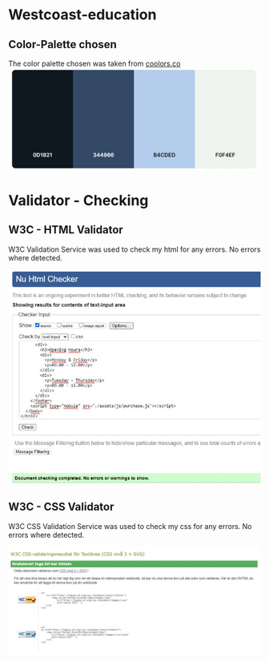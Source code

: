 # Westcoast-education

## Color-Palette chosen

The color palette chosen was taken from [coolors.co](https://coolors.co/palette/0d1821-344966-b4cded-f0f4ef)
![Color Palettes](./docs/color-palette.JPG)


# Validator - Checking

## W3C - HTML Validator

W3C Validation Service was used to check my html for any errors. No errors where detected.

![W3C - HTML](./docs/w3c-html.JPG)

## W3C - CSS Validator

W3C CSS Validation Service was used to check my css for any errors. No errors where detected.

![W3C - CSS](./docs/w3c-css.JPG)

